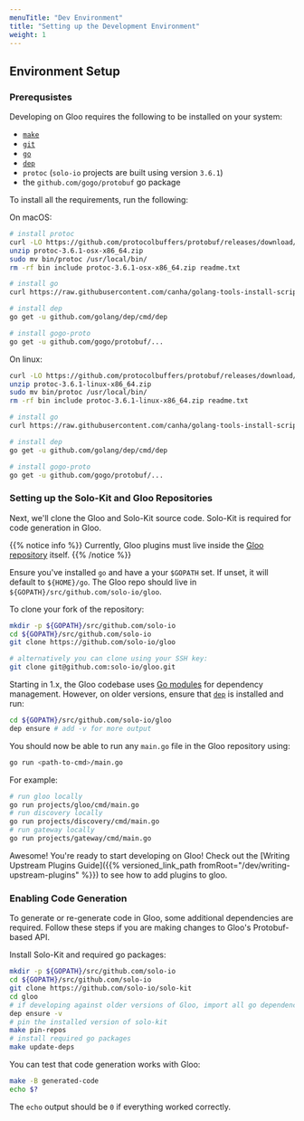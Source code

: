 ```yaml
---
menuTitle: "Dev Environment"
title: "Setting up the Development Environment"
weight: 1
---
```


## Environment Setup

### Prerequsistes

Developing on Gloo requires the following to be installed on your system:

- [`make`](https://www.gnu.org/software/make/)
- [`git`](https://git-scm.com/)
- [`go`](https://golang.org/)
- [`dep`](https://github.com/golang/dep)
- `protoc` (`solo-io` projects are built using version `3.6.1`)
- the `github.com/gogo/protobuf` go package

To install all the requirements, run the following:

On macOS:

```bash
# install protoc
curl -LO https://github.com/protocolbuffers/protobuf/releases/download/v3.6.1/protoc-3.6.1-osx-x86_64.zip
unzip protoc-3.6.1-osx-x86_64.zip
sudo mv bin/protoc /usr/local/bin/
rm -rf bin include protoc-3.6.1-osx-x86_64.zip readme.txt

# install go
curl https://raw.githubusercontent.com/canha/golang-tools-install-script/master/goinstall.sh | bash

# install dep
go get -u github.com/golang/dep/cmd/dep

# install gogo-proto
go get -u github.com/gogo/protobuf/...

```

On linux:

```bash
curl -LO https://github.com/protocolbuffers/protobuf/releases/download/v3.6.1/protoc-3.6.1-linux-x86_64.zip
unzip protoc-3.6.1-linux-x86_64.zip
sudo mv bin/protoc /usr/local/bin/
rm -rf bin include protoc-3.6.1-linux-x86_64.zip readme.txt

# install go
curl https://raw.githubusercontent.com/canha/golang-tools-install-script/master/goinstall.sh | bash

# install dep
go get -u github.com/golang/dep/cmd/dep

# install gogo-proto
go get -u github.com/gogo/protobuf/...

```

### Setting up the Solo-Kit and Gloo Repositories

Next, we'll clone the Gloo and Solo-Kit source code. Solo-Kit is required for code generation in Gloo. 

{{% notice info %}}
Currently, Gloo plugins must live inside the [Gloo repository](https://github.com/solo-io/gloo) itself. 
{{% /notice %}}

Ensure you've installed `go` and have a your `$GOPATH` set. If unset, it will default to `${HOME}/go`. The Gloo repo 
should live in `${GOPATH}/src/github.com/solo-io/gloo`. 

To clone your fork of the repository:

```bash
mkdir -p ${GOPATH}/src/github.com/solo-io
cd ${GOPATH}/src/github.com/solo-io
git clone https://github.com/solo-io/gloo
```

```bash
# alternatively you can clone using your SSH key:
git clone git@github.com:solo-io/gloo.git
```

Starting in 1.x, the Gloo codebase uses [Go modules](https://blog.golang.org/using-go-modules) for dependency management. However, 
on older versions, ensure that [`dep`](https://github.com/golang/dep) is installed and run:

```bash
cd ${GOPATH}/src/github.com/solo-io/gloo
dep ensure # add -v for more output
```

You should now be able to run any `main.go` file in the Gloo repository using:

```bash
go run <path-to-cmd>/main.go
```

For example:
```bash
# run gloo locally
go run projects/gloo/cmd/main.go
# run discovery locally
go run projects/discovery/cmd/main.go
# run gateway locally
go run projects/gateway/cmd/main.go

```

Awesome! You're ready to start developing on Gloo! Check out the [Writing Upstream Plugins Guide]({{% versioned_link_path fromRoot="/dev/writing-upstream-plugins" %}}) to see how to add plugins to gloo.


### Enabling Code Generation

To generate or re-generate code in Gloo, some additional dependencies are required. Follow these steps if you are 
making changes to Gloo's Protobuf-based API.

Install Solo-Kit and required go packages:

```bash
mkdir -p ${GOPATH}/src/github.com/solo-io
cd ${GOPATH}/src/github.com/solo-io
git clone https://github.com/solo-io/solo-kit
cd gloo
# if developing against older versions of Gloo, import all go dependencies to ./vendor
dep ensure -v
# pin the installed version of solo-kit
make pin-repos
# install required go packages
make update-deps
```

You can test that code generation works with Gloo:

```bash
make -B generated-code
echo $?
```

The `echo` output should be `0` if everything worked correctly.
